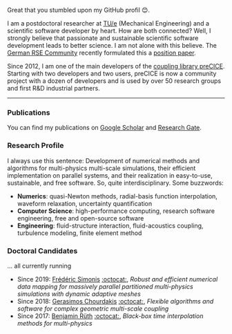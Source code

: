 Great that you stumbled upon my GitHub profil :blush:. 

I am a postdoctoral researcher at [TU/e](https://www.tue.nl/en/) (Mechanical Engineering) and a scientific software developer by heart. How are both connected? Well, I strongly believe that passionate and sustainable scientific software development leads to better science. I am not alone with this believe. The [German RSE Community](https://de-rse.org/en/) recently formulated this a [position paper](https://arxiv.org/abs/2005.01469).

Since 2012, I am one of the main developers of the [coupling library preCICE](https://www.precice.org/). Starting with two developers and two users, preCICE is now a community project with a dozen of developers and is used by over 50 research groups and first R&D industrial partners.

***

### Publications

You can find my publications on [Google Scholar](https://scholar.google.de/citations?user=CGxtmcwAAAAJ&hl=en) and [Research Gate](https://www.researchgate.net/profile/Benjamin_Uekermann).

### Research Profile

I always use this sentence: Development of numerical methods and algorithms for multi-physics multi-scale simulations, their efficient implementation on parallel systems, and their realization in easy-to-use, sustainable, and free software. So, quite interdisciplinary. Some buzzwords:
* **Numerics**: quasi-Newton methods, radial-basis function interpolation, waveform relaxation, uncertainty quantification
* **Computer Science**: high-performance computing, research software engineering, free and open-source software
* **Engineering**: fluid-structure interaction, fluid-acoustics coupling, turbulence modeling, finite element method

### Doctoral Candidates

... all currently running

* Since 2019: [Frédéric Simonis](https://www5.in.tum.de/wiki/index.php/Fr%C3%A9d%C3%A9ric_Simonis,_M.Sc.) [:octocat:](https://github.com/fsimonis), *Robust and efficient numerical data mapping for massively parallel partitioned multi-physics simulations with dynamic adaptive meshes*
* Since 2018: [Gerasimos Chourdakis](https://www5.in.tum.de/wiki/index.php/Gerasimos_Chourdakis,_M.Sc.) [:octocat:](https://github.com/MakisH), *Flexible algorithms and software for complex geometric multi-scale coupling*
* Since 2017: [Benjamin Rüth](https://www5.in.tum.de/wiki/index.php/Benjamin_R%C3%BCth,_M.Sc._(hons)) [:octocat:](https://github.com/BenjaminRueth), *Black-box time interpolation methods for multi-physics*
